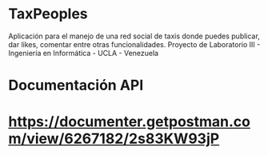 ﻿# TaxPeoples

Aplicación para el manejo de una red social de taxis donde puedes publicar, dar likes, comentar entre otras funcionalidades. Proyecto de Laboratorio III - Ingeniería en Informática - UCLA - Venezuela

# Documentación API

# https://documenter.getpostman.com/view/6267182/2s83KW93jP
